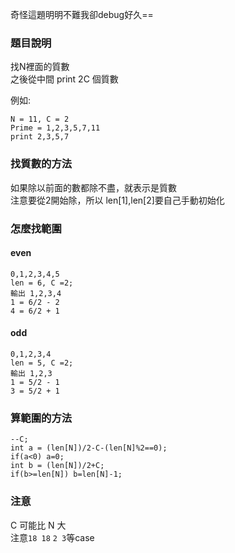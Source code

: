奇怪這題明明不難我卻debug好久==

### 題目說明
找N裡面的質數  
之後從中間 print 2C 個質數  

例如:
```
N = 11, C = 2 
Prime = 1,2,3,5,7,11
print 2,3,5,7
```
### 找質數的方法
如果除以前面的數都除不盡，就表示是質數  
注意要從2開始除，所以 len[1],len[2]要自己手動初始化  

### 怎麼找範圍
#### even
```
0,1,2,3,4,5
len = 6, C =2;
輸出 1,2,3,4
1 = 6/2 - 2
4 = 6/2 + 1
```
#### odd
```
0,1,2,3,4
len = 5, C =2;
輸出 1,2,3
1 = 5/2 - 1
3 = 5/2 + 1
```

### 算範圍的方法
```
--C;
int a = (len[N])/2-C-(len[N]%2==0);
if(a<0) a=0;
int b = (len[N])/2+C;
if(b>=len[N]) b=len[N]-1;
```

### 注意
C 可能比 N 大  
注意`18 18` `2 3`等case
